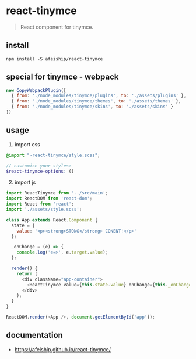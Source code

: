 # react-tinymce
> React component for tinymce.

## install
```shell
npm install -S afeiship/react-tinymce
```

## special for tinymce - webpack
```js
new CopyWebpackPlugin([
  { from: './node_modules/tinymce/plugins', to: './assets/plugins' },
  { from: './node_modules/tinymce/themes', to: './assets/themes' },
  { from: './node_modules/tinymce/skins', to: './assets/skins' }
])
```

## usage
1. import css
  ```scss
  @import "~react-tinymce/style.scss";

  // customize your styles:
  $react-tinymce-options: ()
  ```
2. import js
  ```js
  import ReactTinymce from '../src/main';
  import ReactDOM from 'react-dom';
  import React from 'react';
  import './assets/style.scss';

  class App extends React.Component {
    state = {
      value: '<p><strong>STONG</strong> CONENT!</p>'
    };

    _onChange = (e) => {
      console.log('e=>', e.target.value);
    };

    render() {
      return (
        <div className="app-container">
          <ReactTinymce value={this.state.value} onChange={this._onChange} />
        </div>
      );
    }
  }

  ReactDOM.render(<App />, document.getElementById('app'));
  ```

## documentation
- https://afeiship.github.io/react-tinymce/
